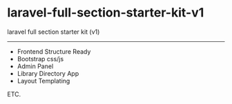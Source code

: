 # laravel-full-section-starter-kit-v1
laravel full section starter kit (v1)

---------------
- Frontend Structure Ready
- Bootstrap css/js
- Admin Panel
- Library Directory App
- Layout Templating

ETC.
